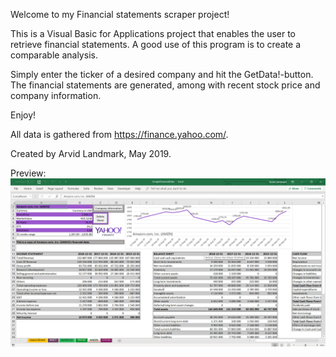 Welcome to my Financial statements scraper project!

This is a Visual Basic for Applications project that enables the user to retrieve financial statements.
A good use of this program is to create a comparable analysis.

Simply enter the ticker of a desired company and hit the GetData!-button.
The financial statements are generated, among with recent stock price and company information.  

Enjoy!

All data is gathered from https://finance.yahoo.com/.

Created by Arvid Landmark, May 2019.

Preview:
![image](financialdata.png)
